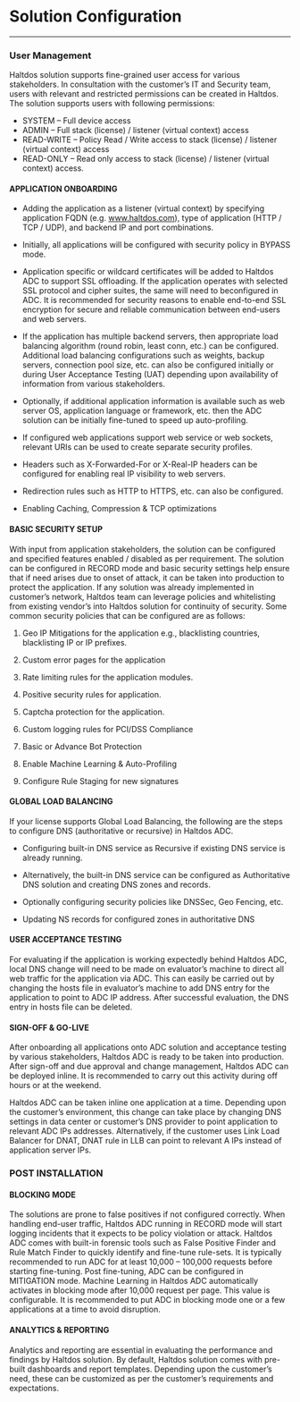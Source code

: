 # Solution Configuration
----
### User Management

Haltdos solution supports fine-grained user access for various stakeholders. In consultation with the customer’s IT and Security team, users with relevant and restricted permissions can be created in Haltdos. The solution supports users with following permissions:
- SYSTEM – Full device access
- ADMIN – Full stack (license) / listener (virtual context) access
- READ-WRITE – Policy Read / Write access to stack (license) / listener (virtual context) access
- READ-ONLY – Read only access to stack (license) / listener (virtual context) access.

#### APPLICATION ONBOARDING

- Adding the application as a listener (virtual context) by specifying application FQDN (e.g. www.haltdos.com), type of application (HTTP / TCP / UDP), and backend IP and port combinations.  

- Initially, all applications will be configured with security policy in BYPASS mode.  

- Application specific or wildcard certificates will be added to Haltdos ADC to support SSL offloading. If the application operates with selected SSL protocol and cipher suites, the same will need to beconfigured in ADC. It is recommended for security reasons to enable end-to-end SSL encryption for
secure and reliable communication between end-users and web servers.  

- If the application has multiple backend servers, then appropriate load balancing algorithm (round robin, least conn, etc.) can be configured. Additional load balancing configurations such as weights, backup servers, connection pool size, etc. can also be configured initially or during User Acceptance Testing (UAT) depending upon availability of information from various stakeholders.  

- Optionally, if additional application information is available such as web server OS, application language or framework, etc. then the ADC solution can be initially fine-tuned to speed up auto-profiling.  

- If configured web applications support web service or web sockets, relevant URIs can be used to create
separate security profiles.  

- Headers such as X-Forwarded-For or X-Real-IP headers can be configured for enabling real IP visibility
to web servers.  

- Redirection rules such as HTTP to HTTPS, etc. can also be configured.  

- Enabling Caching, Compression & TCP optimizations  

#### BASIC SECURITY SETUP

With input from application stakeholders, the solution can be configured and specified features enabled / disabled as per requirement. The solution can be configured in RECORD mode and basic security settings help ensure that if need arises due to onset of attack, it can be taken into production to protect the application. If any solution was already implemented in customer’s network, Haltdos team can leverage policies and whitelisting from existing vendor’s into Haltdos solution for continuity of security. Some common security policies that can be configured are as follows:

1. Geo IP Mitigations for the application e.g., blacklisting countries, blacklisting IP or IP prefixes.  

2. Custom error pages for the application  

3. Rate limiting rules for the application modules.  

4. Positive security rules for application.  

5. Captcha protection for the application.  

6. Custom logging rules for PCI/DSS Compliance  

7. Basic or Advance Bot Protection  

8. Enable Machine Learning & Auto-Profiling  

9. Configure Rule Staging for new signatures

#### GLOBAL LOAD BALANCING

If your license supports Global Load Balancing, the following are the steps to configure DNS (authoritative or recursive) in Haltdos ADC.  

- Configuring built-in DNS service as Recursive if existing DNS service is already running.  

- Alternatively, the built-in DNS service can be configured as Authoritative DNS solution and creating DNS zones and records.  

- Optionally configuring security policies like DNSSec, Geo Fencing, etc.  

- Updating NS records for configured zones in authoritative DNS  

#### USER ACCEPTANCE TESTING

For evaluating if the application is working expectedly behind Haltdos ADC, local DNS change will need to be made on evaluator’s machine to direct all web traffic for the application via ADC. This can easily be carried out by changing the hosts file in evaluator’s machine to add DNS entry for the application to point to ADC IP address. After successful evaluation, the DNS entry in hosts file can be deleted.

#### SIGN-OFF & GO-LIVE

After onboarding all applications onto ADC solution and acceptance testing by various stakeholders, Haltdos ADC is ready to be taken into production. After sign-off and due approval and change management, Haltdos ADC can be deployed inline. It is recommended to carry out this activity during off hours or at the
weekend.  

Haltdos ADC can be taken inline one application at a time. Depending upon the customer’s environment, this change can take place by changing DNS settings in data center or customer’s DNS provider to point application to relevant ADC IPs addresses. Alternatively, if the customer uses Link Load Balancer for DNAT, DNAT rule in LLB can point to relevant A IPs instead of application server IPs.  

### POST INSTALLATION

#### BLOCKING MODE

The solutions are prone to false positives if not configured correctly. When handling end-user traffic, Haltdos ADC running in RECORD mode will start logging incidents that it expects to be policy violation or attack. Haltdos ADC comes with built-in forensic tools such as False Positive Finder and Rule Match Finder to quickly identify and fine-tune rule-sets. It is typically recommended to run ADC for at least 10,000 – 100,000 requests before starting fine-tuning. Post fine-tuning, ADC can be configured in MITIGATION mode. Machine Learning in Haltdos ADC automatically activates in blocking mode after 10,000 request per page. This value is configurable. It is recommended to put ADC in blocking mode one or a few applications at a time to avoid disruption.

#### ANALYTICS & REPORTING

Analytics and reporting are essential in evaluating the performance and findings by Haltdos solution. By default, Haltdos solution comes with pre-built dashboards and report templates. Depending upon the customer’s need, these can be customized as per the customer’s requirements and expectations.


